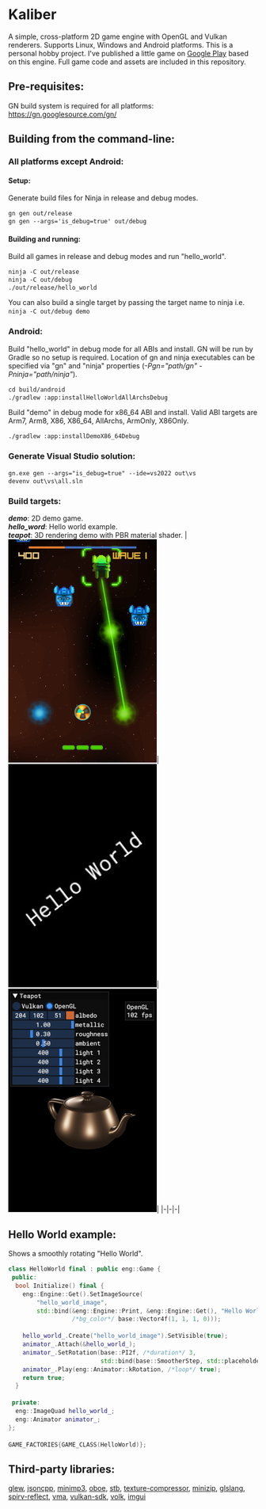 # Kaliber

A simple, cross-platform 2D game engine with OpenGL and Vulkan renderers.
Supports Linux, Windows and Android platforms.
This is a personal hobby project. I've published a little game on
[Google Play](https://play.google.com/store/apps/details?id=com.woom.game)
based on this engine. Full game code and assets are included in this repository.

## Pre-requisites:

GN build system is required for all platforms:  
https://gn.googlesource.com/gn/

## Building from the command-line:

### All platforms except Android:
#### Setup:
Generate build files for Ninja in release and debug modes.
```text
gn gen out/release
gn gen --args='is_debug=true' out/debug
```
#### Building and running:
Build all games in release and debug modes and run "hello_world".
```text
ninja -C out/release
ninja -C out/debug
./out/release/hello_world
```
You can also build a single target by passing the target name to ninja i.e. ```ninja -C out/debug demo```

### Android:
Build "hello_world" in debug mode for all ABIs and install. GN will be run by
Gradle so no setup is required. Location of gn and ninja executables can be
specified via "gn" and "ninja" properties (*-Pgn="path/gn" -Pninja="path/ninja"*).
```text
cd build/android
./gradlew :app:installHelloWorldAllArchsDebug
```
Build "demo" in debug mode for x86_64 ABI and install. Valid ABI targets are
Arm7, Arm8, X86, X86_64, AllArchs, ArmOnly, X86Only.
```text
./gradlew :app:installDemoX86_64Debug
```

### Generate Visual Studio solution:
```text
gn.exe gen --args="is_debug=true" --ide=vs2022 out\vs
devenv out\vs\all.sln
```

### Build targets:
***demo***: 2D demo game.  
***hello_word***: Hello world example.  
***teapot***: 3D rendering demo with PBR material shader.
|![image info](./assets/ref2.jpg)|![image info](./assets/ref3.jpg)|![image info](./assets/ref1.jpg)|
|-|-|-|

## Hello World example:

Shows a smoothly rotating "Hello World".
```cpp
class HelloWorld final : public eng::Game {
 public:
  bool Initialize() final {
    eng::Engine::Get().SetImageSource(
        "hello_world_image",
        std::bind(&eng::Engine::Print, &eng::Engine::Get(), "Hello World",
                  /*bg_color*/ base::Vector4f(1, 1, 1, 0)));

    hello_world_.Create("hello_world_image").SetVisible(true);
    animator_.Attach(&hello_world_);
    animator_.SetRotation(base::PI2f, /*duration*/ 3,
                          std::bind(base::SmootherStep, std::placeholders::_1));
    animator_.Play(eng::Animator::kRotation, /*loop*/ true);
    return true;
  }

 private:
  eng::ImageQuad hello_world_;
  eng::Animator animator_;
};

GAME_FACTORIES{GAME_CLASS(HelloWorld)};
```

## Third-party libraries:

[glew](https://github.com/nigels-com/glew),
[jsoncpp](https://github.com/open-source-parsers/jsoncpp),
[minimp3](https://github.com/lieff/minimp3),
[oboe](https://github.com/google/oboe),
[stb](https://github.com/nothings/stb),
[texture-compressor](https://github.com/auygun/kaliber/tree/master/src/third_party/texture_compressor),
[minizip](https://github.com/madler/zlib/tree/master/contrib/minizip),
[glslang](https://github.com/KhronosGroup/glslang),
[spirv-reflect](https://github.com/KhronosGroup/SPIRV-Reflect),
[vma](https://github.com/GPUOpen-LibrariesAndSDKs/VulkanMemoryAllocator),
[vulkan-sdk](https://vulkan.lunarg.com),
[volk](https://github.com/zeux/volk),
[imgui](https://github.com/ocornut/imgui)
